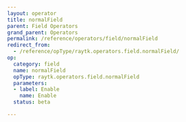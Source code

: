 ```yaml
---
layout: operator
title: normalField
parent: Field Operators
grand_parent: Operators
permalink: /reference/operators/field/normalField
redirect_from:
  - /reference/opType/raytk.operators.field.normalField/
op:
  category: field
  name: normalField
  opType: raytk.operators.field.normalField
  parameters:
  - label: Enable
    name: Enable
  status: beta

---
```

